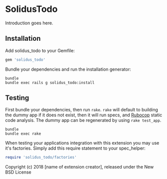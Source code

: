 SolidusTodo
===========

Introduction goes here.

Installation
------------

Add solidus_todo to your Gemfile:

```ruby
gem 'solidus_todo'
```

Bundle your dependencies and run the installation generator:

```shell
bundle
bundle exec rails g solidus_todo:install
```

Testing
-------

First bundle your dependencies, then run `rake`. `rake` will default to building the dummy app if it does not exist, then it will run specs, and [Rubocop](https://github.com/bbatsov/rubocop) static code analysis. The dummy app can be regenerated by using `rake test_app`.

```shell
bundle
bundle exec rake
```

When testing your applications integration with this extension you may use it's factories.
Simply add this require statement to your spec_helper:

```ruby
require 'solidus_todo/factories'
```

Copyright (c) 2018 [name of extension creator], released under the New BSD License
